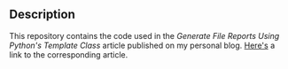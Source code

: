 ## Description

This repository contains the code used in the *Generate File Reports Using Python's Template Class* article published on my personal blog.
[Here's](https://florian-dahlitz.de/blog/generate-file-reports-using-pythons-template-class) a link to the corresponding article.
